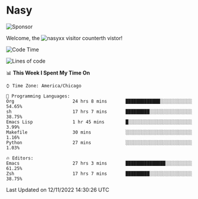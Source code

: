 # Nasy

<!--
<p align="center">
<img height="200" src="https://github-readme-stats.vercel.app/api?username=nasyxx&count_private=true&show_icons=true&theme=dracula&include_all_commits=true"/>
<img height="200" src="https://github-readme-stats.vercel.app/api/top-langs/?username=nasyxx&theme=dracula&hide=html,jupyter+notebook&count_private=true&show_icons=true"/>
</p>

  
----------------
-->

![Sponsor](https://img.shields.io/static/v1.svg?label=Sponsor&message=%E2%9D%A4&logo=GitHub&style=flat&color=pink)
 
Welcome, the ![nasyxx visitor counter](https://count.getloli.com/get/@nasyxx?theme=rule34)th vistor!
 
<!--START_SECTION:waka-->
![Code Time](http://img.shields.io/badge/Code%20Time-2%2C825%20hrs%2048%20mins-blue)

![Lines of code](https://img.shields.io/badge/From%20Hello%20World%20I%27ve%20Written-5%20Million%20lines%20of%20code-blue)

📊 **This Week I Spent My Time On** 

```text
⌚︎ Time Zone: America/Chicago

💬 Programming Languages: 
Org                      24 hrs 8 mins       █████████████░░░░░░░░░░░░   54.65% 
sh                       17 hrs 7 mins       █████████░░░░░░░░░░░░░░░░   38.75% 
Emacs Lisp               1 hr 45 mins        █░░░░░░░░░░░░░░░░░░░░░░░░   3.99% 
Makefile                 30 mins             ░░░░░░░░░░░░░░░░░░░░░░░░░   1.16% 
Python                   27 mins             ░░░░░░░░░░░░░░░░░░░░░░░░░   1.03%

🔥 Editors: 
Emacs                    27 hrs 3 mins       ███████████████░░░░░░░░░░   61.25% 
Zsh                      17 hrs 7 mins       █████████░░░░░░░░░░░░░░░░   38.75%

```


 Last Updated on 12/11/2022 14:30:26 UTC
<!--END_SECTION:waka-->

<!-- ![visitors](https://visitor-badge.laobi.icu/badge?page_id=nasyxx.nasyxx) -->
